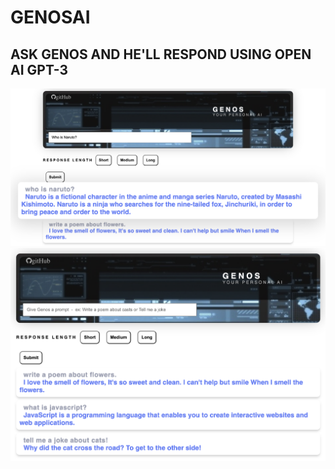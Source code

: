 # GENOSAI

## ASK GENOS AND HE'LL RESPOND USING OPEN AI GPT-3

!["IMAGE1"](https://github.com/Amohamed96/aiBot/blob/master/client/public/Screen%20Shot%202022-05-21%20at%207.29.54%20AM.png?raw=true)
!["IMAGE2"](https://github.com/Amohamed96/aiBot/blob/master/client/public/Screen%20Shot%202022-05-21%20at%207.28.27%20AM.png?raw=true)
